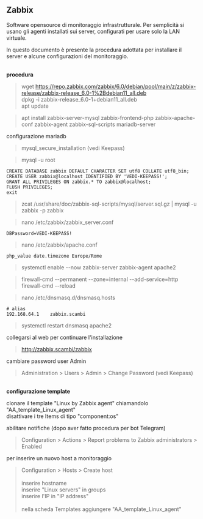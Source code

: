 ## Zabbix

Software opensource di monitoraggio infrastrutturale.
Per semplicità si usano gli agenti installati sui server, configurati per usare solo la LAN virtuale.

In questo documento è presente la procedura adottata per installare il server e alcune configurazioni del monitoraggio.

<br/> **procedura**

>wget https://repo.zabbix.com/zabbix/6.0/debian/pool/main/z/zabbix-release/zabbix-release_6.0-1%2Bdebian11_all.deb  
>dpkg -i zabbix-release_6.0-1+debian11_all.deb  
>apt update

>apt install zabbix-server-mysql zabbix-frontend-php zabbix-apache-conf zabbix-agent zabbix-sql-scripts mariadb-server  

configurazione mariadb
>mysql_secure_installation  (vedi Keepass)

>mysql -u root

    CREATE DATABASE zabbix DEFAULT CHARACTER SET utf8 COLLATE utf8_bin;
    CREATE USER zabbix@localhost IDENTIFIED BY 'VEDI-KEEPASS!';
    GRANT ALL PRIVILEGES ON zabbix.* TO zabbix@localhost;
    FLUSH PRIVILEGES;
    exit

>zcat  /usr/share/doc/zabbix-sql-scripts/mysql/server.sql.gz | mysql -u zabbix -p zabbix  

>nano /etc/zabbix/zabbix_server.conf  

    DBPassword=VEDI-KEEPASS!

>nano /etc/zabbix/apache.conf  

    php_value date.timezone Europe/Rome

>systemctl enable --now zabbix-server zabbix-agent apache2

>firewall-cmd --permanent --zone=internal --add-service=http  
>firewall-cmd --reload

>nano /etc/dnsmasq.d/dnsmasq.hosts

    # alias
    192.168.64.1    zabbix.scambi  

>systemctl restart dnsmasq apache2

collegarsi al web per continuare l'installazione
>http://zabbix.scambi/zabbix

cambiare password user Admin  
>Administration > Users > Admin > Change Password (vedi Keepass)

<br/> **configurazione template**  

clonare il template "Linux by Zabbix agent" chiamandolo "AA_template_Linux_agent"  
disattivare i tre Items di tipo "component:os"  

abilitare notifiche (dopo aver fatto procedura per bot Telegram)
>Configuration > Actions > Report problems to Zabbix administrators	> Enabled

per inserire un nuovo host a monitoraggio
>Configuration > Hosts > Create host  
<br/>inserire hostname  
inserire "Linux servers" in groups  
inserire l'IP in "IP address"  
<br/>nella scheda Templates aggiungere "AA_template_Linux_agent"

